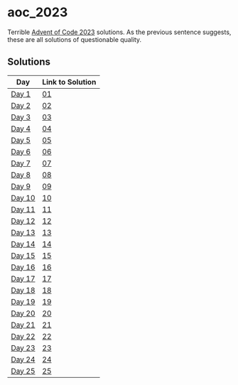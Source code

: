 # aoc_2023

Terrible [Advent of Code 2023](https://adventofcode.com/2023) solutions. As the previous sentence suggests, these are
all solutions of questionable quality.

## Solutions

| **Day**                                        | **Link to Solution** |
| ---------------------------------------------- | -------------------- |
| [Day 1](https://adventofcode.com/2023/day/1)   | [01](./day_01)       |
| [Day 2](https://adventofcode.com/2023/day/2)   | [02](./day_02)       |
| [Day 3](https://adventofcode.com/2023/day/3)   | [03](./day_03)       |
| [Day 4](https://adventofcode.com/2023/day/4)   | [04](./day_04)       |
| [Day 5](https://adventofcode.com/2023/day/5)   | [05](./day_05)       |
| [Day 6](https://adventofcode.com/2023/day/6)   | [06](./day_06)       |
| [Day 7](https://adventofcode.com/2023/day/7)   | [07](./day_07)       |
| [Day 8](https://adventofcode.com/2023/day/8)   | [08](./day_08)       |
| [Day 9](https://adventofcode.com/2023/day/9)   | [09](./day_09)       |
| [Day 10](https://adventofcode.com/2023/day/10) | [10](./day_10)       |
| [Day 11](https://adventofcode.com/2023/day/11) | [11](./day_11)       |
| [Day 12](https://adventofcode.com/2023/day/12) | [12](./day_12)       |
| [Day 13](https://adventofcode.com/2023/day/13) | [13](./day_13)       |
| [Day 14](https://adventofcode.com/2023/day/14) | [14](./day_14)       |
| [Day 15](https://adventofcode.com/2023/day/15) | [15](./day_15)       |
| [Day 16](https://adventofcode.com/2023/day/16) | [16](./day_16)       |
| [Day 17](https://adventofcode.com/2023/day/17) | [17](./day_17)       |
| [Day 18](https://adventofcode.com/2023/day/18) | [18](./day_18)       |
| [Day 19](https://adventofcode.com/2023/day/19) | [19](./day_19)       |
| [Day 20](https://adventofcode.com/2023/day/20) | [20](./day_20)       |
| [Day 21](https://adventofcode.com/2023/day/21) | [21](./day_21)       |
| [Day 22](https://adventofcode.com/2023/day/22) | [22](./day_22)       |
| [Day 23](https://adventofcode.com/2023/day/23) | [23](./day_23)       |
| [Day 24](https://adventofcode.com/2023/day/24) | [24](./day_24)       |
| [Day 25](https://adventofcode.com/2023/day/25) | [25](./day_25)       |
